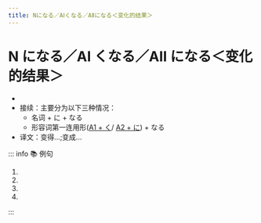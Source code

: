```yaml
---
title: Nになる／AⅠくなる／AⅡになる＜变化的结果＞
---
```

            
# N になる／AⅠ くなる／AⅡ になる＜变化的结果＞

* <grammer-content sentence="意义：表示变化的结果。其中，**なる** 是个动词，意思是**变成，变化，成为**。" />
* 接续：主要分为以下三种情况：
  * 名词 + に + なる
  * 形容词第一连用形([A1 + く](../../adjective.md#一类形容词连用形)/ [A2 + に](../../adjective.md#二类形容词连用形)) + なる
* 译文：变得...;变成...

::: info :books: 例句

1. <grammer-content id='1-7-7-0' sentence="そろそろ11[時/じ]**になりますね**。" trans='马上就要到11点了。' />
2. <grammer-content id='1-7-7-1' sentence="[肌/はだ]がきれい**になったよ**。" trans='皮肤变漂亮了。' />
3. <grammer-content id='1-7-7-2' sentence="おなかがいっぱい**になりました**。" trans='我吃饱了。（我一碗饭都吃不下了）' />
4. <grammer-content id='1-7-7-3' sentence="[北京/ぺきん]は[寒/さむ]**くなりました**。" trans='北京降温了。' />

:::
